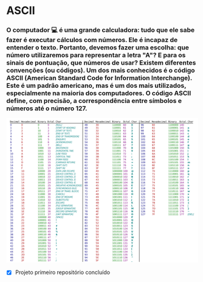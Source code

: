 # ASCII

### O computador :computer: é uma grande calculadora: tudo que ele sabe fazer é executar cálculos com números. Ele é incapaz de entender o texto. Portanto, devemos fazer uma escolha: que número utilizaremos para representar a letra "A"? E para os sinais de pontuação, que números de usar? Existem diferentes convenções (ou códigos). Um dos mais conhecidos é o código ASCII (American Standard Code for Information Interchange). Este é um padrão americano, mas é um dos mais utilizados, especialmente na maioria dos computadores. O código ASCII define, com precisão, a correspondência entre símbolos e números até o número 127.

<img src="img\ascii.png">

- [x] Projeto primeiro repositório concluído 

